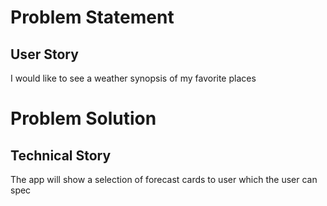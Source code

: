 # Problem Statement
## User Story
I would like to see a weather synopsis of my favorite places

# Problem Solution
## Technical Story
The app will show a selection of forecast cards to user which the user can spec
